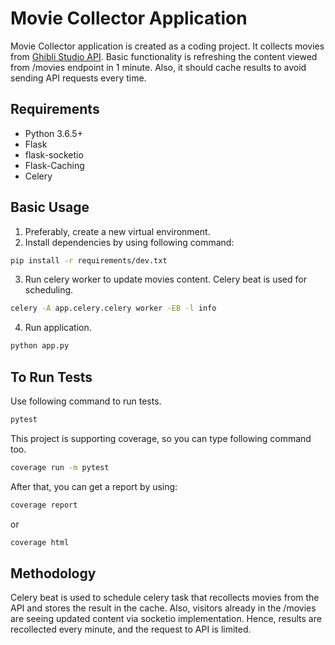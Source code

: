 # Movie Collector Application #

Movie Collector application is created as a coding project. It collects movies from [Ghibli Studio API](https://ghibliapi.herokuapp.com/). Basic functionality is refreshing the content viewed from /movies endpoint in 1 minute. Also, it should cache results to avoid sending API requests every time.

## Requirements

* Python 3.6.5+
* Flask
* flask-socketio
* Flask-Caching
* Celery

## Basic Usage

1. Preferably, create a new virtual environment.
2. Install dependencies by using following command:

```bash
pip install -r requirements/dev.txt
```

3. Run celery worker to update movies content. Celery beat is used for scheduling.

```bash
celery -A app.celery.celery worker -EB -l info
```

4. Run application.

```bash
python app.py
```

## To Run Tests

Use following command to run tests.

```bash
pytest
```

This project is supporting coverage, so you can type following command too.

```bash
coverage run -m pytest
```

After that, you can get a report by using:

```bash
coverage report
```

or 

```bash
coverage html
```

## Methodology

Celery beat is used to schedule celery task that recollects movies from the API and stores the result in the cache. Also, visitors already in the /movies are seeing updated content via socketio implementation. Hence, results are recollected every minute, and the request to API is limited.